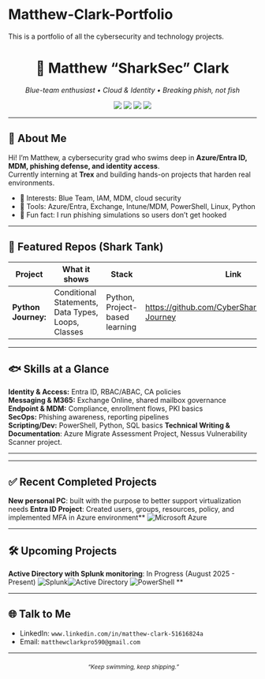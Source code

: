 # Matthew-Clark-Portfolio
This is a portfolio of all the cybersecurity and technology projects.
<!-- Profile README: .github/profile/README.md or root README if this is your portfolio repo -->

<h1 align="center">🦈 Matthew “SharkSec” Clark</h1>
<p align="center">
  <em>Blue-team enthusiast • Cloud & Identity • Breaking phish, not fish</em>
</p>

<p align="center">
  <!-- Badges (swap usernames/links) -->
  <a href="https://www.linkedin.com/in/YOUR-LINKEDIN/"><img src="https://img.shields.io/badge/LinkedIn-0A66C2?logo=linkedin&logoColor=white"></a>
  <a href="https://github.com/CyberSharkMan25"><img src="https://img.shields.io/badge/GitHub-181717?logo=github&logoColor=white"></a>
  <a href="mailto:YOUREMAIL@example.com"><img src="https://img.shields.io/badge/Email-0078D4?logo=microsoftoutlook&logoColor=white"></a>
  <img src="https://img.shields.io/badge/Security%2B-Studying-informational">
</p>

---

## 🌊 About Me
Hi! I’m Matthew, a cybersecurity grad who swims deep in **Azure/Entra ID, MDM, phishing defense, and identity access**.  
Currently interning at **Trex** and building hands-on projects that harden real environments.

- 🔐 Interests: Blue Team, IAM, MDM, cloud security
- 🧰 Tools: Azure/Entra, Exchange, Intune/MDM, PowerShell, Linux, Python
- 🎣 Fun fact: I run phishing simulations so users don’t get hooked

---

## 🦈 Featured Repos (Shark Tank)
| Project | What it shows | Stack | Link |
|---|---|---|---|
| **Python Journey:** | Conditional Statements, Data Types, Loops, Classes | Python, Project-based learning | https://github.com/CyberSharkMan25/Python-Journey |


---

## 🐟 Skills at a Glance
**Identity & Access:** Entra ID, RBAC/ABAC, CA policies  
**Messaging & M365:** Exchange Online, shared mailbox governance  
**Endpoint & MDM:** Compliance, enrollment flows, PKI basics  
**SecOps:** Phishing awareness, reporting pipelines  
**Scripting/Dev:** PowerShell, Python, SQL basics
**Technical Writing & Documentation**: Azure Migrate Assessment Project, Nessus Vulnerability Scanner project.

---

---
## ✅ Recent Completed Projects 
**New personal PC**: built with the purpose to better support virtualization needs 
**Entra ID Project**: Created users, groups, resources, policy, and implemented MFA in Azure environment** ![Microsoft Azure](https://img.shields.io/badge/Microsoft%20Azure-0078D4?logo=microsoftazure&logoColor=white)




---

## 🛠️ Upcoming Projects
**Active Directory with Splunk monitoring**: In Progress (August 2025 - Present)
![Splunk](https://img.shields.io/badge/-Splunk-000?logo=splunk&logoColor=white)![Active Directory](https://img.shields.io/badge/-Active%20Directory-003366?logo=windows&logoColor=white)
![PowerShell](https://img.shields.io/badge/-PowerShell-012456?logo=powershell&logoColor=white)
**

---

## 🌐 Talk to Me
- LinkedIn: `www.linkedin.com/in/matthew-clark-51616824a`  
- Email: `matthewclarkpro590@gmail.com`

---

<p align="center">
  <img alt="shark divider" src="https://raw.githubusercontent.com/tonsky/FiraCode/master/extras/logo.svg" width="0">
  <sub><em>“Keep swimming, keep shipping.”</em></sub>
</p>
